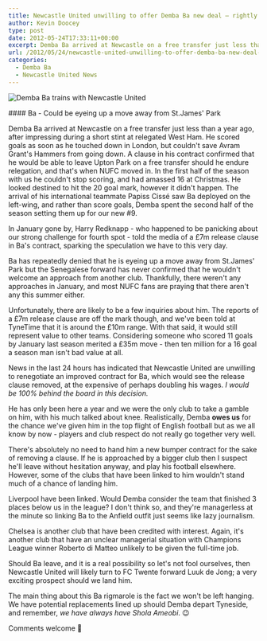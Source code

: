 ```yaml
---
title: Newcastle United unwilling to offer Demba Ba new deal – rightly so
author: Kevin Doocey
type: post
date: 2012-05-24T17:33:11+00:00
excerpt: Demba Ba arrived at Newcastle on a free transfer just less than a year ago, after impressing during a short stint at relegated West Ham. He scored goals as soon as he touched down in..
url: /2012/05/24/newcastle-united-unwilling-to-offer-demba-ba-new-deal-rightly-so/
categories:
  - Demba Ba
  - Newcastle United News
---
```


![Demba Ba trains with Newcastle United](https://www.tynetime.com/wp-content/uploads/2012/05/Demba-Ba-NUFC_2012.jpg "Demba-Ba-NUFC_2012")

#### Ba - Could be eyeing up a move away from St.James' Park

Demba Ba arrived at Newcastle on a free transfer just less than a year ago, after impressing during a short stint at relegated West Ham. He scored goals as soon as he touched down in London, but couldn't save Avram Grant's Hammers from going down. A clause in his contract confirmed that he would be able to leave Upton Park on a free transfer should he endure relegation, and that's when NUFC moved in. In the first half of the season with us he couldn't stop scoring, and had amassed 16 at Christmas. He looked destined to hit the 20 goal mark, however it didn't happen. The arrival of his international teammate Papiss Cissé saw Ba deployed on the left-wing, and rather than score goals, Demba spent the second half of the season setting them up for our new #9.

In January gone by, Harry Redknapp - who happened to be panicking about our strong challenge for fourth spot - told the media of a £7m release clause in Ba's contract, sparking the speculation we have to this very day.

Ba has repeatedly denied that he is eyeing up a move away from St.James' Park but the Senegalese forward has never confirmed that he wouldn't welcome an approach from another club. Thankfully, there weren't any approaches in January, and most NUFC fans are praying that there aren't any this summer either.

Unfortunately, there are likely to be a few inquiries about him. The reports of a £7m release clause are off the mark though, and we've been told at TyneTime that it is around the £10m range. With that said, it would still represent value to other teams. Considering someone who scored 11 goals by January last season merited a £35m move - then ten million for a 16 goal a season man isn't bad value at all.

News in the last 24 hours has indicated that Newcastle United are unwilling to renegotiate an improved contract for Ba, which would see the release clause removed, at the expensive of perhaps doubling his wages. _I would be 100% behind the board in this decision._

He has only been here a year and we were the only club to take a gamble on him, with his much talked about knee. Realistically, Demba **owes us** for the chance we've given him in the top flight of English football but as we all know by now - players and club respect do not really go together very well.

There's absolutely no need to hand him a new bumper contract for the sake of removing a clause. If he is approached by a bigger club then I suspect he'll leave without hesitation anyway, and play his football elsewhere. However, some of the clubs that have been linked to him wouldn't stand much of a chance of landing him.

Liverpool have been linked. Would Demba consider the team that finished 3 places below us in the league? I don't think so, and they're managerless at the minute so linking Ba to the Anfield outfit just seems like lazy journalism.

Chelsea is another club that have been credited with interest. Again, it's another club that have an unclear managerial situation with Champions League winner Roberto di Matteo unlikely to be given the full-time job.

Should Ba leave, and it is a real possibility so let's not fool ourselves, then Newcastle United will likely turn to FC Twente forward Luuk de Jong; a very exciting prospect should we land him.

The main thing about this Ba rigmarole is the fact we won't be left hanging. We have potential replacements lined up should Demba depart Tyneside, and remember, _we have always have Shola Ameobi_. 😉

Comments welcome 🙂
